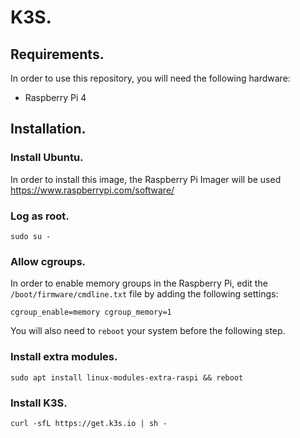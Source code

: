 # K3S.

## Requirements.

In order to use this repository, you will need the following hardware:
- Raspberry Pi 4

## Installation.

### Install Ubuntu.

In order to install this image, the Raspberry Pi Imager will be used https://www.raspberrypi.com/software/

### Log as root.

````
sudo su -
````

### Allow cgroups.

In order to enable memory groups in the Raspberry Pi, edit the `/boot/firmware/cmdline.txt` file by adding the following settings:

````
cgroup_enable=memory cgroup_memory=1
````

You will also need to `reboot` your system before the following step.

### Install extra modules.

````
sudo apt install linux-modules-extra-raspi && reboot
````

### Install K3S.

````
curl -sfL https://get.k3s.io | sh -
````
